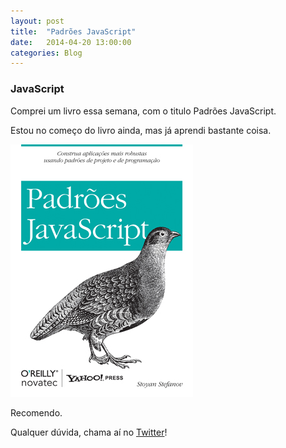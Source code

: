 ```yaml
---
layout: post
title:  "Padrões JavaScript"
date:   2014-04-20 13:00:00
categories: Blog
---
```


<h3>JavaScript</h3>
Comprei um livro essa semana, com o titulo Padrões JavaScript.

Estou no começo do livro ainda, mas já aprendi bastante coisa.

<img src="/img/posts/livroJavaScript.jpg" />

Recomendo.

Qualquer dúvida, chama aí no <a href="https://twitter.com/realronchi" target="blank">Twitter</a>!
